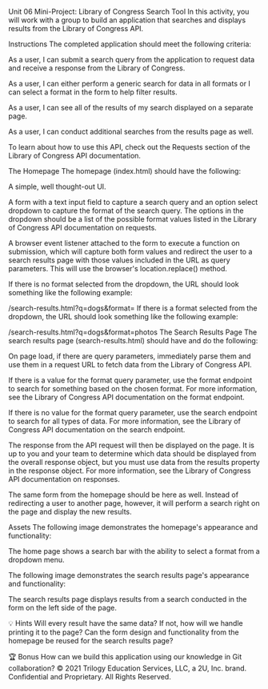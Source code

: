 Unit 06 Mini-Project: Library of Congress Search Tool
In this activity, you will work with a group to build an application that searches and displays results from the Library of Congress API.

Instructions
The completed application should meet the following criteria:

As a user, I can submit a search query from the application to request data and receive a response from the Library of Congress.

As a user, I can either perform a generic search for data in all formats or I can select a format in the form to help filter results.

As a user, I can see all of the results of my search displayed on a separate page.

As a user, I can conduct additional searches from the results page as well.

To learn about how to use this API, check out the Requests section of the Library of Congress API documentation.

The Homepage
The homepage (index.html) should have the following:

A simple, well thought-out UI.

A form with a text input field to capture a search query and an option select dropdown to capture the format of the search query. The options in the dropdown should be a list of the possible format values listed in the Library of Congress API documentation on requests.

A browser event listener attached to the form to execute a function on submission, which will capture both form values and redirect the user to a search results page with those values included in the URL as query parameters. This will use the browser's location.replace() method.

If there is no format selected from the dropdown, the URL should look something like the following example:

/search-results.html?q=dogs&format=
If there is a format selected from the dropdown, the URL should look something like the following example:

/search-results.html?q=dogs&format=photos
The Search Results Page
The search results page (search-results.html) should have and do the following:

On page load, if there are query parameters, immediately parse them and use them in a request URL to fetch data from the Library of Congress API.

If there is a value for the format query parameter, use the format endpoint to search for something based on the chosen format. For more information, see the Library of Congress API documentation on the format endpoint.

If there is no value for the format query parameter, use the search endpoint to search for all types of data. For more information, see the Library of Congress API documentation on the search endpoint.

The response from the API request will then be displayed on the page. It is up to you and your team to determine which data should be displayed from the overall response object, but you must use data from the results property in the response object. For more information, see the Library of Congress API documentation on responses.

The same form from the homepage should be here as well. Instead of redirecting a user to another page, however, it will perform a search right on the page and display the new results.

Assets
The following image demonstrates the homepage's appearance and functionality:

The home page shows a search bar with the ability to select a format from a dropdown menu.

The following image demonstrates the search results page's appearance and functionality:

The search results page displays results from a search conducted in the form on the left side of the page.

💡 Hints
Will every result have the same data? If not, how will we handle printing it to the page? Can the form design and functionality from the homepage be reused for the search results page?

🏆 Bonus
How can we build this application using our knowledge in Git collaboration?
© 2021 Trilogy Education Services, LLC, a 2U, Inc. brand. Confidential and Proprietary. All Rights Reserved.
